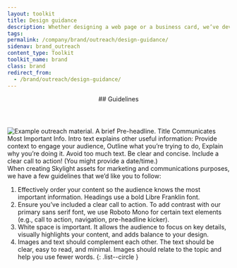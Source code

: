 ```yaml
---
layout: toolkit
title: Design guidance
description: Whether designing a web page or a business card, we’ve developed essential guidance that we apply across Skylight’s marketing and communications materials.
tags:
permalink: /company/brand/outreach/design-guidance/
sidenav: brand_outreach
content_type: Toolkit
toolkit_name: brand
class: brand
redirect_from:
  - /brand/outreach/design-guidance/
---
```


<div class="brand__content-section grid">
  <header class="grid__heading" markdown="1">
## Guidelines
  </header>
  <div class="grid__image section__container py-5 px-3 p-md-5">
    <img class="w-100" src="/img/brand/outreach/guidelines.svg" alt="Example outreach material. A brief Pre-headline. Title Communicates Most Important Info. Intro text explains other useful information: Provide context to engage your audience, Outline what you’re trying to do, Explain why you’re doing it. Avoid too much text. Be clear and concise. Include a clear call to action! (You might provide a date/time.)">
  </div>
  <div class="grid__content" markdown="1">
When creating Skylight assets for marketing and communications purposes, we have a few guidelines that we’d like you to follow:

1. Effectively order your content so the audience knows the most important information. Headings use a bold Libre Franklin font.
1. Ensure you’ve included a clear call to action. To add contrast with our primary sans serif font, we use Roboto Mono for certain text elements (e.g., call to action, navigation, pre-headline kicker).
1. White space is important. It allows the audience to focus on key details, visually highlights your content, and adds balance to your design.
1. Images and text should complement each other. The text should be clear, easy to read, and minimal. Images should relate to the topic and help you use fewer words.
{: .list--circle }
</div>
</div>
